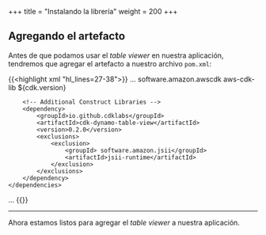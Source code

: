 +++
title = "Instalando la librería"
weight = 200
+++

## Agregando el artefacto

Antes de que podamos usar el _table viewer_ en nuestra aplicación, tendremos que agregar el artefacto a nuestro archivo `pom.xml`:

{{<highlight xml "hl_lines=27-38">}}
...
    <dependencies>
        <!-- AWS Cloud Development Kit -->
        <dependency>
            <groupId>software.amazon.awscdk</groupId>
            <artifactId>aws-cdk-lib</artifactId>
            <version>${cdk.version}</version>
        </dependency>

        <!-- Additional Construct Libraries -->
        <dependency>
            <groupId>io.github.cdklabs</groupId>
            <artifactId>cdk-dynamo-table-view</artifactId>
            <version>0.2.0</version>
            <exclusions>
                <exclusion>
                    <groupId> software.amazon.jsii</groupId>
                    <artifactId>jsii-runtime</artifactId>
                </exclusion>
            </exclusions>
        </dependency>
    </dependencies>
...
{{</highlight>}}

----

Ahora estamos listos para agregar el _table viewer_ a nuestra aplicación.
